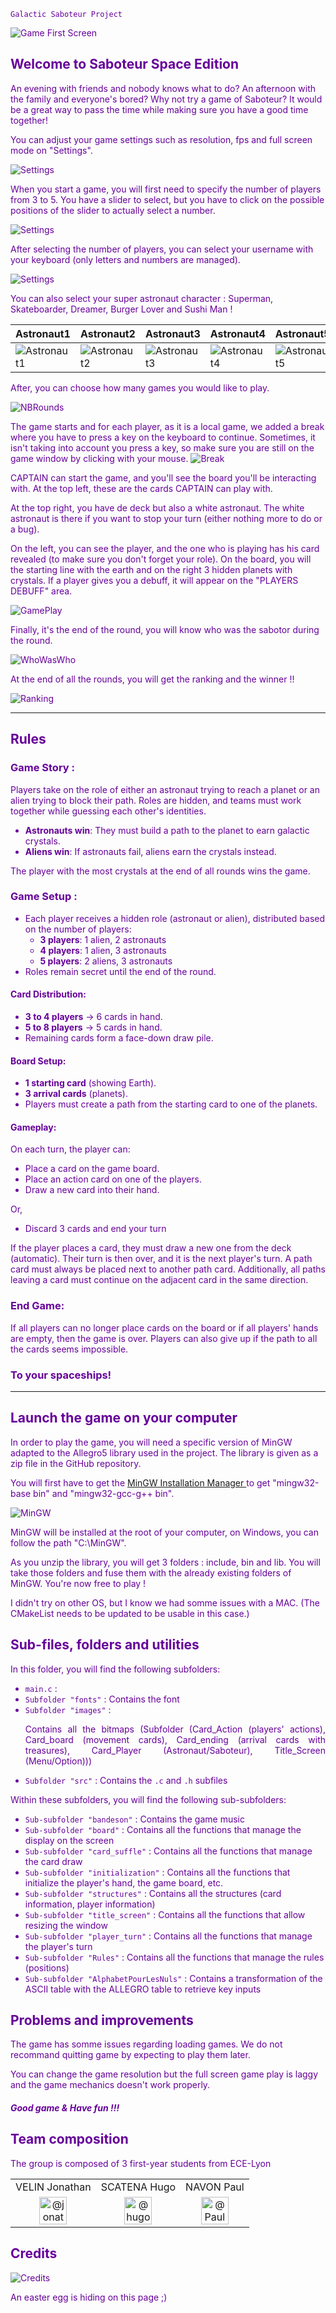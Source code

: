 <font color="#609">

<code>
Galactic Saboteur Project
</code>

![Game First Screen](images/README/StartScreen.png)

## Welcome to Saboteur Space Edition

An evening with friends and nobody knows what to do?
An afternoon with the family and everyone's bored?
Why not try a game of Saboteur?
It would be a great way to pass the time while making sure you have a good time together!

You can adjust your game settings such as resolution, fps and full screen mode on "Settings".

![Settings](images/README/Settings.png)

When you start a game, you will first need to specify the number of players from 3 to 5.
You have a slider to select, but you have to click on the possible positions of the slider to actually select a number.

![Settings](images/README/NBPlayers.png)

After selecting the number of players, you can select your username with your keyboard (only letters and numbers are managed).

![Settings](images/README/ConfigPlayer.png)

You can also select your super astronaut character : Superman, Skateboarder, Dreamer, Burger Lover and Sushi Man !

| Astronaut1 | Astronaut2 | Astronaut3 | Astronaut4 | Astronaut5 |
|---|---|---|---|---|
| ![Astronaut1](images/Character/Character%201.png) | ![Astronaut2](images/Character/Character%202.png) | ![Astronaut3](images/Character/Character%203.png) | ![Astronaut4](images/Character/Character%204.png) | ![Astronaut5](images/Character/Character%205.png) |




After, you can choose how many games you would like to play.

![NBRounds](images/README/NBRounds.png)

The game starts and for each player, as it is a local game, we added a break where you have to press a key on the keyboard to continue. 
Sometimes, it isn't taking into account you press a key, so make sure you are still on the game window by clicking with your mouse.
![Break](images/README/Break.png)

CAPTAIN can start the game, and you'll see the board you'll be interacting with.
At the top left, these are the cards CAPTAIN can play with.

At the top right, you have de deck but also a white astronaut.
The white astronaut is there if you want to stop your turn (either nothing more to do or a bug).

On the left, you can see the player, and the one who is playing has his card revealed (to make sure you don't forget your role).
On the board, you will the starting line with the earth and on the right 3 hidden planets with crystals.
If a player gives you a debuff, it will appear on the "PLAYERS DEBUFF" area.

![GamePlay](images/README/GamePlay.png)

Finally, it's the end of the round, you will know who was the sabotor during the round.

![WhoWasWho](images/README/Who.png)

At the end of all the rounds, you will get the ranking and the winner !!

![Ranking](images/README/Rank.png)

--- 

## Rules

### **Game Story :**
Players take on the role of either an astronaut trying to reach a planet or an alien trying to block their path. Roles are hidden, and teams must work together while guessing each other's identities.

- **Astronauts win**: They must build a path to the planet to earn galactic crystals.
- **Aliens win**: If astronauts fail, aliens earn the crystals instead.

The player with the most crystals at the end of all rounds wins the game.

### **Game Setup :**
- Each player receives a hidden role (astronaut or alien), distributed based on the number of players:
    - **3 players**: 1 alien, 2 astronauts
    - **4 players**: 1 alien, 3 astronauts
    - **5 players**: 2 aliens, 3 astronauts
- Roles remain secret until the end of the round.

#### **Card Distribution:**
- **3 to 4 players** → 6 cards in hand.
- **5 to 8 players** → 5 cards in hand.
- Remaining cards form a face-down draw pile.

#### **Board Setup:**
- **1 starting card** (showing Earth).
- **3 arrival cards** (planets).
- Players must create a path from the starting card to one of the planets.


#### **Gameplay:**

On each turn, the player can:

- Place a card on the game board.
- Place an action card on one of the players.
- Draw a new card into their hand.

Or,
- Discard 3 cards and end your turn

If the player places a card, they must draw a new one from the deck (automatic). 
Their turn is then over, and it is the next player's turn. 
A path card must always be placed next to another path card. 
Additionally, all paths leaving a card must continue on the adjacent card in the same direction.

### **End Game:**
If all players can no longer place cards on the board or if all players' hands are empty, then the game is over.
Players can also give up if the path to all the cards seems impossible.

### To your spaceships!

---

## Launch the game on your computer

In order to play the game, you will need a specific version of MinGW adapted to the Allegro5 library used in the project.
The library is given as a zip file in the GitHub repository.

You will first have to get the [MinGW Installation Manager ](https://sourceforge.net/projects/mingw/) to get "mingw32-base bin" and "mingw32-gcc-g++ bin".

![MinGW](images/README/MinGW.png)

MinGW will be installed at the root of your computer, on Windows, you can follow the path "C:\MinGW".

As you unzip the library, you will get 3 folders : include, bin and lib.
You will take those folders and fuse them with the already existing folders of MinGW.
You're now free to play !

I didn't try on other OS, but I know we had somme issues with a MAC. (The CMakeList needs to be updated to be usable in this case.)

## Sub-files, folders and utilities

In this folder, you will find the following subfolders:

* `main.c` :  <br />
* `Subfolder "fonts"` : Contains the font  <br />
* `Subfolder "images"` : <p align="justify"> Contains all the bitmaps (Subfolder (Card_Action (players' actions), Card_board (movement cards), Card_ending (arrival cards with treasures), Card_Player (Astronaut/Saboteur), Title_Screen (Menu/Option))) <br />
* `Subfolder "src"` : Contains the `.c` and `.h` subfiles  <br />

Within these subfolders, you will find the following sub-subfolders:

* `Sub-subfolder "bandeson"` : Contains the game music  <br />
* `Sub-subfolder "board"` : Contains all the functions that manage the display on the screen <br />
* `Sub-subfolder "card_suffle"` : Contains all the functions that manage the card draw <br />
* `Sub-subfolder "initialization"` : Contains all the functions that initialize the player's hand, the game board, etc. <br />
* `Sub-subfolder "structures"` : Contains all the structures (card information, player information)  <br />
* `Sub-subfolder "title_screen"` : Contains all the functions that allow resizing the window  <br />
* `Sub-subfolder "player_turn"` : Contains all the functions that manage the player's turn <br />
* `Sub-subfolder "Rules"` : Contains all the functions that manage the rules (positions)  <br />
* `Sub-subfolder "AlphabetPourLesNuls"` : Contains a transformation of the ASCII table with the ALLEGRO table to retrieve key inputs <br />

## Problems and improvements

The game has somme issues regarding loading games.
We do not recommand quitting game by expecting to play them later.

You can change the game resolution but the full screen game play is laggy and the game mechanics doesn't work properly.


##### Good game & Have fun !!!

## Team composition

The group is composed of 3 first-year students from ECE-Lyon <br />
<table>
  <tr>
    <td>VELIN Jonathan</td>
    <td>SCATENA Hugo</td>
    <td>NAVON Paul </td>
  </tr>
  <tr>
    <td style = "text-align: center">        
        <img class="avatar avatar-user" src="https://avatars.githubusercontent.com/u/62987115?s=88&amp;v=4" width="44" height="44" alt="@jonathan971">
    </td>
    <td style = "text-align: center">        
        <img class="avatar avatar-user" src="https://avatars.githubusercontent.com/u/74659612?s=88&amp;v=4" width="44" height="44" alt="@hugoscatena"> 
    </td>
    <td style = "text-align: center">
        <img class="avatar avatar-user" src="https://avatars.githubusercontent.com/u/74297743?s=88&amp;v=4" width="44" height="44" alt="@PaulNavon">
    </td>
  </tr>
</table>

## Credits

![Credits](images/README/Credits.png)

An easter egg is hiding on this page ;)

</font>